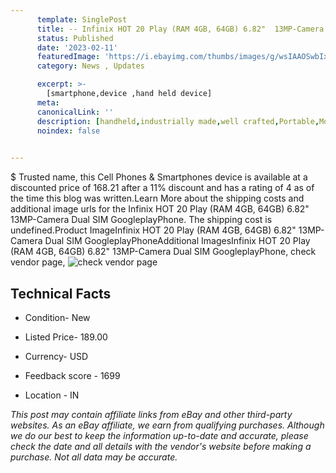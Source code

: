 ```yaml
---
      template: SinglePost
      title: -- Infinix HOT 20 Play (RAM 4GB, 64GB) 6.82"  13MP-Camera Dual SIM GoogleplayPhone
      status: Published
      date: '2023-02-11'
      featuredImage: 'https://i.ebayimg.com/thumbs/images/g/wsIAAOSwbIxjivSA/s-l225.jpg'
      category: News , Updates

      excerpt: >-
        [smartphone,device ,hand held device]
      meta:
      canonicalLink: ''
      description: [handheld,industrially made,well crafted,Portable,Mobile,Compact,Convenient,Lightweight,Maneuverable,Man-portable,Miniature,Carriable,Hand-held,Light,Holdable,Transportable,Mobile device,Pocket-sized,On-the-go,Wireless,Cordless,Compact size,Convenient size, smartphone,device ,hand held device]
      noindex: false

        
---
```

$
    Trusted name, this Cell Phones & Smartphones device is available at a discounted price of 168.21 after a 11% discount and has a rating of 4 as of the time this blog was written.Learn More about the shipping costs and additional image urls for the Infinix HOT 20 Play (RAM 4GB, 64GB) 6.82"  13MP-Camera Dual SIM GoogleplayPhone. The shipping cost is undefined.Product ImageInfinix HOT 20 Play (RAM 4GB, 64GB) 6.82"  13MP-Camera Dual SIM GoogleplayPhoneAdditional ImagesInfinix HOT 20 Play (RAM 4GB, 64GB) 6.82"  13MP-Camera Dual SIM GoogleplayPhone, check vendor page, ![check vendor page](https://origin-galleryplus.ebayimg.com/ws/web/185682856149_2_0_1/225x225.jpg,https://origin-galleryplus.ebayimg.com/ws/web/185682856149_3_0_1/225x225.jpg,https://origin-galleryplus.ebayimg.com/ws/web/185682856149_4_0_1/225x225.jpg,https://origin-galleryplus.ebayimg.com/ws/web/185682856149_5_0_1/225x225.jpg,https://origin-galleryplus.ebayimg.com/ws/web/185682856149_6_0_1/225x225.jpg,https://origin-galleryplus.ebayimg.com/ws/web/185682856149_7_0_1/225x225.jpg,https://origin-galleryplus.ebayimg.com/ws/web/185682856149_8_0_1/225x225.jpg,https://origin-galleryplus.ebayimg.com/ws/web/185682856149_9_0_1/225x225.jpg,https://origin-galleryplus.ebayimg.com/ws/web/185682856149_10_0_1/225x225.jpg)
    
    

 ## Technical Facts 



     
      

 - Condition- New 


      

 - Listed Price- 189.00 


      

 - Currency- USD 


      

 - Feedback score - 1699 


      

 - Location - IN 


      
      

 *_This post may contain affiliate links from eBay and other third-party websites. As an eBay affiliate, we earn from qualifying purchases. Although we do our best to keep the information up-to-date and accurate, please check the date and all details with the vendor's website before making a purchase. Not all data may be accurate._*



    
    
    
    
    